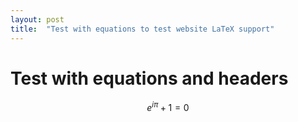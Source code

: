 ```yaml
---
layout: post
title:  "Test with equations to test website LaTeX support"
---
```

# Test with equations and headers

$$ e^{i\pi} + 1 = 0 $$


```python

```
